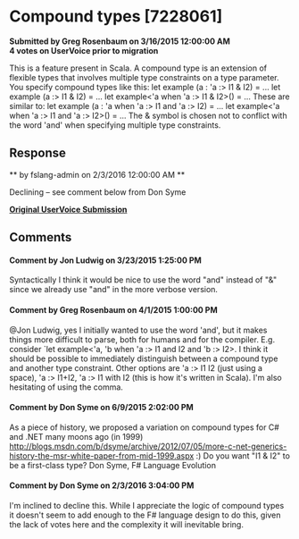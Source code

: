 # Compound types [7228061] #

**Submitted by Greg Rosenbaum on 3/16/2015 12:00:00 AM**  
**4 votes on UserVoice prior to migration**  

This is a feature present in Scala.
A compound type is an extension of flexible types that involves multiple type constraints on a type parameter. You specify compound types like this:
let example (a : 'a :> I1 & I2) = ...
let example (a :> I1 & I2) = ...
let example<'a when 'a :> I1 & I2>() = ...
These are similar to:
let example (a : 'a when 'a :> I1 and 'a :> I2) = ...
let example<'a when 'a :> I1 and 'a :> I2>() = ...
The & symbol is chosen not to conflict with the word 'and' when specifying multiple type constraints.



## Response ##
** by fslang-admin on 2/3/2016 12:00:00 AM **

Declining – see comment below from Don Syme


**[Original UserVoice Submission](https://fslang.uservoice.com/forums/245727-f-language/suggestions/7228061)**


## Comments ##


#### Comment by Jon Ludwig on 3/23/2015 1:25:00 PM ####
Syntactically I think it would be nice to use the word "and" instead of "&" since we already use "and" in the more verbose version.


#### Comment by Greg Rosenbaum on 4/1/2015 1:00:00 PM ####
@Jon Ludwig, yes I initially wanted to use the word 'and', but it makes things more difficult to parse, both for humans and for the compiler. E.g. consider `let example<'a, 'b when 'a :> I1 and I2 and 'b :> I2>. I think it should be possible to immediately distinguish between a compound type and another type constraint. Other options are 'a :> I1 I2 (just using a space), 'a :> I1+I2, 'a :> I1 with I2 (this is how it's written in Scala). I'm also hesitating of using the comma.


#### Comment by Don Syme on 6/9/2015 2:02:00 PM ####
As a piece of history, we proposed a variation on compound types for C# and .NET many moons ago (in 1999) http://blogs.msdn.com/b/dsyme/archive/2012/07/05/more-c-net-generics-history-the-msr-white-paper-from-mid-1999.aspx :)
Do you want "I1 & I2" to be a first-class type?
Don Syme, F# Language Evolution


#### Comment by Don Syme on 2/3/2016 3:04:00 PM ####
I'm inclined to decline this. While I appreciate the logic of compound types it doesn't seem to add enough to the F# language design to do this, given the lack of votes here and the complexity it will inevitable bring.

